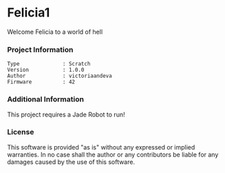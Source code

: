 Felicia1
================

Welcome Felicia to a world of hell

### Project Information
```
Type              : Scratch
Version           : 1.0.0
Author            : victoriaandeva
Firmware          : 42
```

### Additional Information
This project requires a Jade Robot to run!

### License
This software is provided "as is" without any expressed or implied warranties.  In no case shall the author or any contributors be liable for any damages caused by the use of this software.

